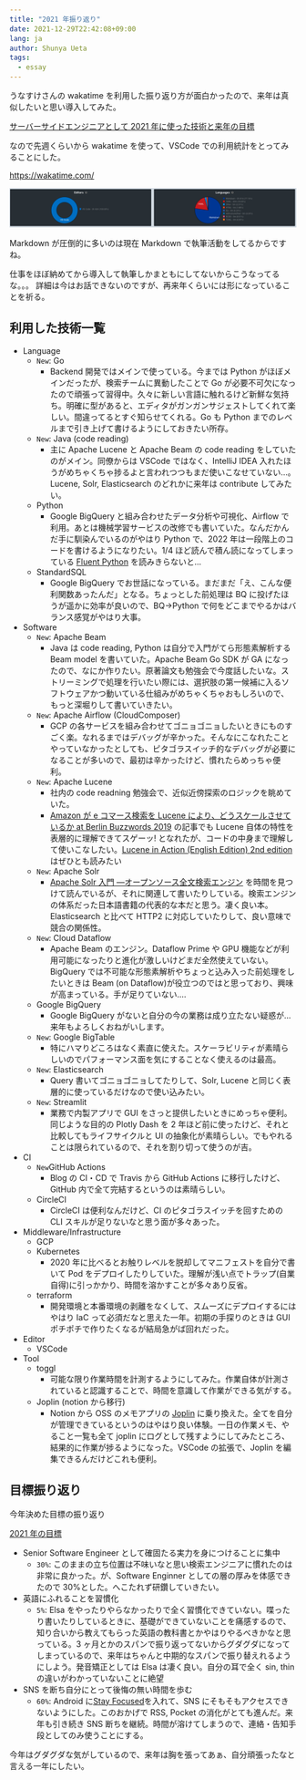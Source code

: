 ```yaml
---
title: "2021 年振り返り"
date: 2021-12-29T22:42:08+09:00
lang: ja
author: Shunya Ueta
tags:
  - essay
---
```


うなすけさんの wakatime を利用した振り返り方が面白かったので、来年は真似したいと思い導入してみた。

[サーバーサイドエンジニアとして 2021 年に使った技術と来年の目標](https://blog.unasuke.com/2021/wrap-up-my-coding/)

なので先週くらいから wakatime を使って、VSCode での利用統計をとってみることにした。

https://wakatime.com/

![wakatimeの統計情報](/posts/2021-12-29/images/1.png)

Markdown が圧倒的に多いのは現在 Markdown で執筆活動をしてるからですね。

仕事をほぼ納めてから導入して執筆しかまともにしてないからこうなってるな。。。
詳細は今はお話できないのですが、再来年くらいには形になっていることを祈る。

## 利用した技術一覧

- Language
  - `New`: Go
    - Backend 開発ではメインで使っている。今までは Python がほぼメインだったが、検索チームに異動したことで Go が必要不可欠になったので頑張って習得中。久々に新しい言語に触れるけど新鮮な気持ち。明確に型があると、エディタがガンガンサジェストしてくれて楽しい。間違ってるとすぐ知らせてくれる。Go も Python までのレベルまで引き上げて書けるようにしておきたい所存。
  - `New`: Java (code reading)
    - 主に Apache Lucene と Apache Beam の code reading をしていたのがメイン。同僚からは VSCode ではなく、IntelliJ IDEA 入れたほうがめちゃくちゃ捗るよと言われつつもまだ使いこなせていない...。Lucene, Solr, Elasticsearch のどれかに来年は contribute してみたい。
  - Python
    - Google BigQuery と組み合わせたデータ分析や可視化、Airflow で利用。あとは機械学習サービスの改修でも書いていた。なんだかんだ手に馴染んでいるのがやはり Python で、2022 年は一段階上のコードを書けるようになりたい。1/4 ほど読んで積ん読になってしまっている [Fluent Python](https://amzn.to/3HlAHS5) を読みきらないと...
  - StandardSQL
    - Google BigQuery でお世話になっている。まだまだ「え、こんな便利関数あったんだ」となる。ちょっとした前処理は BQ に投げたほうが遥かに効率が良いので、BQ→Python で何をどこまでやるかはバランス感覚がやはり大事。
- Software
  - `New`: Apache Beam
    - Java は code reading, Python は自分で入門がてら形態素解析する Beam model を書いていた。Apache Beam Go SDK が GA になったので、なにか作りたい。原著論文も勉強会で今度話したいな。ストリーミングで処理を行いたい際には、選択肢の第一候補に入るソフトウェアかつ動いている仕組みがめちゃくちゃおもしろいので、もっと深堀りして書いていきたい。
  - `New`: Apache Airflow (CloudComposer)
    - GCP の各サービスを組み合わせてゴニョゴニョしたいときにものすごく楽。なれるまではデバッグが辛かった。そんなにこなれたことやっていなかったとしても、ピタゴラスイッチ的なデバッグが必要になることが多いので、最初は辛かったけど、慣れたらめっちゃ便利。
  - `New`: Apache Lucene
    - 社内の code readning 勉強会で、近似近傍探索のロジックを眺めていた。
    - [Amazon が e コマース検索を Lucene により、どうスケールさせているか at Berlin Buzzwords 2019](/posts/2021-11-26/) の記事でも Lucene 自体の特性を表層的に理解できてスゲーッ! となれたが、コードの中身まで理解して使いこなしたい。[Lucene in Action (English Edition) 2nd edition](https://amzn.to/3EFzl2I) はぜひとも読みたい
  - `New`: Apache Solr
    - [Apache Solr 入門 ―オープンソース全文検索エンジン](https://amzn.to/3FB5lGF) を時間を見つけて読んでいるが、それに関連して書いたりしている。検索エンジンの体系だった日本語書籍の代表的な本だと思う。凄く良い本。Elasticsearch と比べて HTTP2 に対応していたりして、良い意味で競合の関係性。
  - `New`: Cloud Dataflow
    - Apache Beam のエンジン。Dataflow Prime や GPU 機能などが利用可能になったりと進化が激しいけどまだ全然使えていない。BigQuery では不可能な形態素解析やちょっと込み入った前処理をしたいときは Beam (on Dataflow)が役立つのではと思っており、興味が高まっている。手が足りていない....
  - Google BigQuery
    - Google BigQuery がないと自分の今の業務は成り立たない疑惑が... 来年もよろしくおねがいします。
  - `New`: Google BigTable
    - 特にハマりどころはなく素直に使えた。スケーラビリティが素晴らしいのでパフォーマンス面を気にすることなく使えるのは最高。
  - `New`: Elasticsearch
    - Query 書いてゴニョゴニョしてたりして、Solr, Lucene と同じく表層的に使っているだけなので使い込みたい。
  - `New`: Streamlit
    - 業務で内製アプリで GUI をさっと提供したいときにめっちゃ便利。同じような目的の Plotly Dash を 2 年ほど前に使ったけど、それと比較してもライフサイクルと UI の抽象化が素晴らしい。でもやれることは限られているので、それを割り切って使うのが吉。
- CI
  - `New`GitHub Actions
    - Blog の CI・CD で Travis から GitHub Actions に移行したけど、GitHub 内で全て完結するというのは素晴らしい。
  - CircleCI
    - CircleCI は便利なんだけど、CI のピタゴラスイッチを回すための CLI スキルが足りないなと思う面が多々あった。
- Middleware/Infrastructure
  - GCP
  - Kubernetes
    - 2020 年に比べるとお触りレベルを脱却してマニフェストを自分で書いて Pod をデプロイしたりしていた。理解が浅い点でトラップ(自業自得)に引っかかり、時間を溶かすことが多々あり反省。
  - terraform
    - 開発環境と本番環境の剥離をなくして、スムーズにデプロイするにはやはり IaC って必須だなと思えた一年。初期の手探りのときは GUI ポチポチで作りたくなるが結局急がば回れだった。
- Editor
  - VSCode
- Tool
  - toggl
    - 可能な限り作業時間を計測するようにしてみた。作業自体が計測されていると認識することで、時間を意識して作業ができる気がする。
  - Joplin (notion から移行)
    - Notion から OSS のメモアプリの [Joplin](https://joplinapp.org/) に乗り換えた。全てを自分が管理できているというのはやはり良い体験。一日の作業メモ、やること一覧も全て joplin にログとして残すようにしてみたところ、結果的に作業が捗るようになった。VSCode の拡張で、Joplin を編集できるんだけどこれも便利。

## 目標振り返り

今年決めた目標の振り返り

[2021 年の目標](/posts/2021-11-26/)

- Senior Software Engineer として確固たる実力を身につけることに集中
  - `30%`: このままの立ち位置は不味いなと思い検索エンジニアに慣れたのは非常に良かった。が、Software Enginner としての層の厚みを体感できたので 30%とした。へこたれず研鑽していきたい。
- 英語にふれることを習慣化
  - `5%`: Elsa をやったりやらなかったりで全く習慣化できていない。喋ったり書いたりしているときに、基礎ができていないことを痛感するので、知り合いから教えてもらった英語の教科書とかやはりやるべきかなと思っている。3 ヶ月とかのスパンで振り返ってないからグダグダになってしまっているので、来年はちゃんと中期的なスパンで振り替えれるようにしよう。発音矯正としては Elsa は凄く良い。自分の耳で全く sin, thin の違いがわかっていないことに絶望
- SNS を断ち自分にとって後悔の無い時間を歩む
  - `60%`: Android に[Stay Focused](https://play.google.com/store/apps/details?id=com.stayfocused)を入れて、SNS にそもそもアクセスできないようにした。このおかげで RSS, Pocket の消化がとても進んだ。来年も引き続き SNS 断ちを継続。時間が溶けてしまうので、連絡・告知手段としてのみ使うことにする。

今年はグダグダな気がしているので、来年は胸を張ってあぁ、自分頑張ったなと言える一年にしたい。
